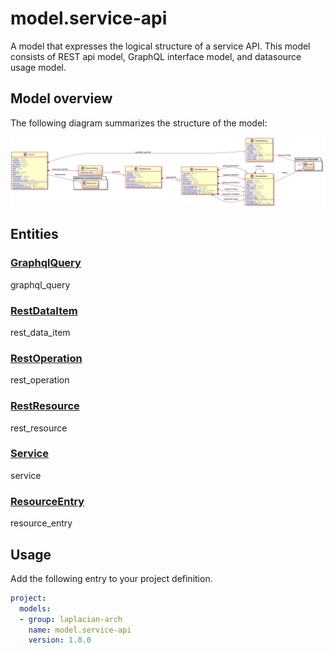 # model.service-api

A model that expresses the logical structure of a service API.
This model consists of REST api model, GraphQL interface model, and datasource usage model.


<!-- @main-content@ -->
<!-- @main-content@ -->

## Model overview

The following diagram summarizes the structure of the model:

![](./doc/image/model-diagram.svg)

## Entities
### [GraphqlQuery](./doc/entities/GraphqlQuery.md)

graphql_query

### [RestDataItem](./doc/entities/RestDataItem.md)

rest_data_item

### [RestOperation](./doc/entities/RestOperation.md)

rest_operation

### [RestResource](./doc/entities/RestResource.md)

rest_resource

### [Service](./doc/entities/Service.md)

service

### [ResourceEntry](./doc/entities/ResourceEntry.md)

resource_entry



## Usage

Add the following entry to your project definition.

```yaml
project:
  models:
  - group: laplacian-arch
    name: model.service-api
    version: 1.0.0
```